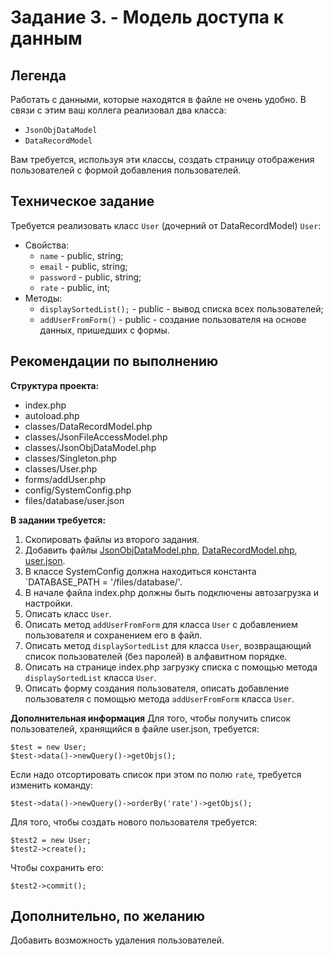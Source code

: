 # Задание 3. - Модель доступа к данным

## Легенда
Работать с данными, которые находятся в файле не очень удобно. В связи с этим ваш коллега реализовал два класса:
- `JsonObjDataModel`
- `DataRecordModel`

Вам требуется, используя эти классы, создать страницу отображения пользователей с формой добавления пользователей.

## Техническое задание
Требуется реализовать класс `User` (дочерний от DataRecordModel)
`User`:
-  Свойства:
   - `name` - public, string;
   - `email` - public, string;
   - `password` - public, string;
   - `rate` - public, int;
-  Методы:
   - `displaySortedList();` - public - вывод списка всех пользователей;
   - `addUserFromForm()` - public - создание пользователя на основе данных, пришедших с формы.
   
## Рекомендации по выполнению
**Cтруктура проекта:** 
- index.php
- autoload.php
- classes/DataRecordModel.php
- classes/JsonFileAccessModel.php
- classes/JsonObjDataModel.php
- classes/Singleton.php
- classes/User.php
- forms/addUser.php
- config/SystemConfig.php
- files/database/user.json

**В задании требуется:**
1. Скопировать файлы из второго задания.
2. Добавить файлы [JsonObjDataModel.php](./source/JsonObjDataModel.php), [DataRecordModel.php](./source/DataRecordModel.php), [user.json](./source/user.json).
3. В классе SystemConfig должна находиться константа `DATABASE_PATH = '/files/database/'.
4. В начале файла index.php должны быть подключены автозагрузка и настройки.
5. Описать класс `User`.
6. Описать метод `addUserFromForm` для класса `User` с добавлением пользователя и сохранением его в файл.
7. Описать метод `displaySortedList` для класса `User`, возвращающий список пользователей (без паролей) в алфавитном порядке.
8. Описать на странице index.php загрузку списка с помощью метода `displaySortedList` класса `User`.
9. Описать форму создания пользователя, описать добавление пользователя с помощью метода `addUserFromForm` класса `User`.

**Дополнительная информация**
Для того, чтобы получить список пользователей, хранящийся в файле user.json, требуется:
```
$test = new User;
$test->data()->newQuery()->getObjs();
```
Если надо отсортировать список при этом по полю `rate`, требуется изменить команду:
```
$test->data()->newQuery()->orderBy('rate')->getObjs();
```
Для того, чтобы создать нового пользователя требуется: 
```
$test2 = new User;
$test2->create();
```
Чтобы сохранить его:
```
$test2->commit();
```

## Дополнительно, по желанию
Добавить возможность удаления пользователей.
